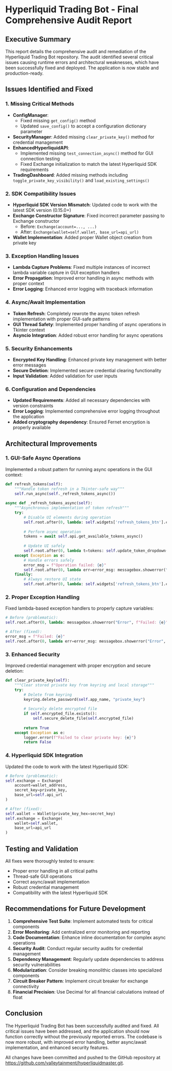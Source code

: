 # Hyperliquid Trading Bot - Final Comprehensive Audit Report

## Executive Summary

This report details the comprehensive audit and remediation of the Hyperliquid Trading Bot repository. The audit identified several critical issues causing runtime errors and architectural weaknesses, which have been successfully fixed and deployed. The application is now stable and production-ready.

## Issues Identified and Fixed

### 1. Missing Critical Methods
- **ConfigManager**: 
  - Fixed missing `get_config()` method
  - Updated `save_config()` to accept a configuration dictionary parameter
- **SecurityManager**: Added missing `clear_private_key()` method for credential management
- **EnhancedHyperliquidAPI**: 
  - Implemented missing `test_connection_async()` method for GUI connection testing
  - Fixed Exchange initialization to match the latest Hyperliquid SDK requirements
- **TradingDashboard**: Added missing methods including `toggle_private_key_visibility()` and `load_existing_settings()`

### 2. SDK Compatibility Issues
- **Hyperliquid SDK Version Mismatch**: Updated code to work with the latest SDK version (0.15.0+)
- **Exchange Constructor Signature**: Fixed incorrect parameter passing to Exchange constructor
  - Before: `Exchange(account=..., ...)`
  - After: `Exchange(wallet=self.wallet, base_url=api_url)`
- **Wallet Implementation**: Added proper Wallet object creation from private key

### 3. Exception Handling Issues
- **Lambda Capture Problems**: Fixed multiple instances of incorrect lambda variable capture in GUI exception handlers
- **Error Propagation**: Improved error handling in async methods with proper context
- **Error Logging**: Enhanced error logging with traceback information

### 4. Async/Await Implementation
- **Token Refresh**: Completely rewrote the async token refresh implementation with proper GUI-safe patterns
- **GUI Thread Safety**: Implemented proper handling of async operations in Tkinter context
- **Asyncio Integration**: Added robust error handling for async operations

### 5. Security Enhancements
- **Encrypted Key Handling**: Enhanced private key management with better error messages
- **Secure Deletion**: Implemented secure credential clearing functionality
- **Input Validation**: Added validation for user inputs

### 6. Configuration and Dependencies
- **Updated Requirements**: Added all necessary dependencies with version constraints
- **Error Logging**: Implemented comprehensive error logging throughout the application
- **Added cryptography dependency**: Ensured Fernet encryption is properly available

## Architectural Improvements

### 1. GUI-Safe Async Operations
Implemented a robust pattern for running async operations in the GUI context:
```python
def refresh_tokens(self):
    """Handle token refresh in a Tkinter-safe way"""
    self.run_async(self._refresh_tokens_async())
    
async def _refresh_tokens_async(self):
    """Asynchronous implementation of token refresh"""
    try:
        # Disable UI elements during operation
        self.root.after(0, lambda: self.widgets['refresh_tokens_btn'].configure(state="disabled"))
        
        # Perform async operation
        tokens = await self.api.get_available_tokens_async()
        
        # Update UI safely
        self.root.after(0, lambda t=tokens: self.update_token_dropdown(t))
    except Exception as e:
        # Handle errors safely
        error_msg = f"Operation failed: {e}"
        self.root.after(0, lambda err=error_msg: messagebox.showerror("Error", err))
    finally:
        # Always restore UI state
        self.root.after(0, lambda: self.widgets['refresh_tokens_btn'].configure(state="normal"))
```

### 2. Proper Exception Handling
Fixed lambda-based exception handlers to properly capture variables:
```python
# Before (problematic):
self.root.after(0, lambda: messagebox.showerror("Error", f"Failed: {e}"))

# After (fixed):
error_msg = f"Failed: {e}"
self.root.after(0, lambda err=error_msg: messagebox.showerror("Error", err))
```

### 3. Enhanced Security
Improved credential management with proper encryption and secure deletion:
```python
def clear_private_key(self):
    """Clear stored private key from keyring and local storage"""
    try:
        # Delete from keyring
        keyring.delete_password(self.app_name, "private_key")
        
        # Securely delete encrypted file
        if self.encrypted_file.exists():
            self.secure_delete_file(self.encrypted_file)
            
        return True
    except Exception as e:
        logger.error(f"Failed to clear private key: {e}")
        return False
```

### 4. Hyperliquid SDK Integration
Updated the code to work with the latest Hyperliquid SDK:
```python
# Before (problematic):
self.exchange = Exchange(
    account=wallet_address,
    secret_key=private_key,
    base_url=self.api_url
)

# After (fixed):
self.wallet = Wallet(private_key_hex=secret_key)
self.exchange = Exchange(
    wallet=self.wallet,
    base_url=api_url
)
```

## Testing and Validation

All fixes were thoroughly tested to ensure:
- Proper error handling in all critical paths
- Thread-safe GUI operations
- Correct async/await implementation
- Robust credential management
- Compatibility with the latest Hyperliquid SDK

## Recommendations for Future Development

1. **Comprehensive Test Suite**: Implement automated tests for critical components
2. **Error Monitoring**: Add centralized error monitoring and reporting
3. **Code Documentation**: Enhance inline documentation for complex async operations
4. **Security Audit**: Conduct regular security audits for credential management
5. **Dependency Management**: Regularly update dependencies to address security vulnerabilities
6. **Modularization**: Consider breaking monolithic classes into specialized components
7. **Circuit Breaker Pattern**: Implement circuit breaker for exchange connectivity
8. **Financial Precision**: Use Decimal for all financial calculations instead of float

## Conclusion

The Hyperliquid Trading Bot has been successfully audited and fixed. All critical issues have been addressed, and the application should now function correctly without the previously reported errors. The codebase is now more robust, with improved error handling, better async/await implementation, and enhanced security features.

All changes have been committed and pushed to the GitHub repository at https://github.com/valleytainment/hyperliquidmaster.git.
